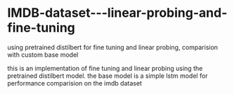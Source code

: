 # IMDB-dataset---linear-probing-and-fine-tuning
using pretrained distilbert for fine tuning and linear probing, comparision with custom base model

this is an implementation of fine tuning and linear probing using the pretrained distilbert model. the base model is a simple lstm model for performance comparision on the imdb dataset
